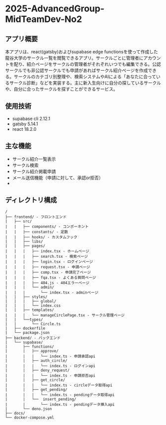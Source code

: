# 2025-AdvancedGroup-MidTeamDev-No2

## アプリ概要

本アプリは、react(gatsby)およびsupabase edge functionsを使って作成した龍谷大学のサークル一覧を閲覧できるアプリ。サークルごとに管理者にアカウントを配り、紹介ページをサークルの管理者がそれぞれいつでも編集できる。公認サークルでも非公認サークルでも申請があればサークル紹介ページを作成できる。サークルのカテゴリ別整理や、検索システムやAIによる「あなたに合っているサークル診断」などを実装する。主に新入生向けに自分の探しているサークルや、自分に合ったサークルを探すことができるサービス。

## 使用技術

 - supabase cli 2.12.1
 - gatsby 5.14.1
 - react 18.2.0

## 主な機能

 - サークル紹介一覧表示
 - サークル検索
 - サークル紹介掲載申請
 - メール送信機能（申請に対して、承認or拒否）
 - 

## ディレクトリ構成
```
/
├── frontend/ - フロントエンド
|   ├── src/
|   |   ├── components/ - コンポーネント
|   |   ├── constants/ - 定数
|   |   ├── hooks/ - カスタムフック     
|   |   ├── libs/
|   |   ├── pages/
|   |   |   ├── index.tsx - ホームページ
|   |   |   ├── search.tsx - 検索ページ
|   |   |   ├── login.tsx - ログインページ
|   |   |   ├── request.tsx - 申請ページ
|   |   |   ├── comp.tsx - 申請完了ページ
|   |   |   ├── fqa.tsx - よくある質問ページ
|   |   |   ├── 404.js - 404エラーページ
|   |   |   └── admin/
|   |   |       └── index.tsx - adminページ
|   |   ├── styles/
|   |   |   ├── global/ 
|   |   |   └── index.css
|   |   ├── templates/
|   |   |   └── manageCirclePage.tsx - サークル管理ページ
|   |   └──types/
|   |       └── Circle.ts
|   ├── dockerfile
|   └── package.json
├── backend/ - バックエンド
|   └── supabase/
|       ├── functions/
|       |   ├── approve/
|       |   |   └── index.ts - 申請承認api
|       |   ├── auth_circle/ 
|       |   |   └── index.ts - ログインapi
|       |   ├── deny_request/
|       |   |   └── index.ts - 申請拒否api
|       |   ├── get_circle/
|       |   |   └── index.ts - circleデータ取得api
|       |   ├── get_pending/
|       |   |   └── index.ts - pendingデータ取得api
|       |   └──  insert_pending/
|       |       └── index.ts - pendingデータ挿入api
|       └── deno.json
├── docs/
└── docker-compose.yml
```